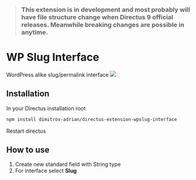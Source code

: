 > ### This extension is in development and most probably will have file structure change when Directus 9 official releases. Meanwhile breaking changes are possible in anytime.

# WP Slug Interface

WordPress alike slug/permalink interface
![](https://raw.githubusercontent.com/dimitrov-adrian/directus-extension-wpslug-interface/main/screenshot.png)

## Installation

In your Directus installation root

```bash
npm install dimitrov-adrian/directus-extension-wpslug-interface
```

Restart directus


## How to use

1. Create new standard field with String type
2. For interface select **Slug**
